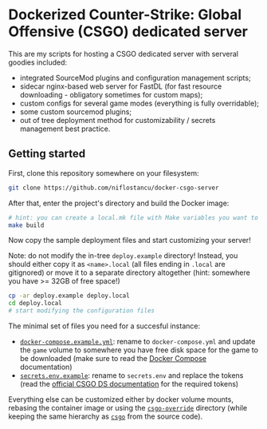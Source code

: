 # Dockerized Counter-Strike: Global Offensive (CSGO) dedicated server

This are my scripts for hosting a CSGO dedicated server with serveral goodies
included:

- integrated SourceMod plugins and configuration management scripts;
- sidecar nginx-based web server for FastDL (for fast resource downloading -
  obligatory sometimes for custom maps);
- custom configs for several game modes (everything is fully overridable);
- some custom sourcemod plugins;
- out of tree deployment method for customizability / secrets management best
  practice.

## Getting started

First, clone this repository somewhere on your filesystem:
```sh
git clone https://github.com/niflostancu/docker-csgo-server
```

After that, enter the project's directory and build the Docker image:
```sh
# hint: you can create a local.mk file with Make variables you want to override!
make build
```

Now copy the sample deployment files and start customizing your server!

Note: do not modify the in-tree `deploy.example` directory! Instead, you should
either copy it as `<name>.local` (all files ending in `.local` are gitignored)
or move it to a separate directory altogether (hint: somewhere you have >= 32GB
of free space!)

```sh
cp -ar deploy.example deploy.local
cd deploy.local
# start modifying the configuration files
```

The minimal set of files you need for a succesful instance:
- [`docker-compose.example.yml`](./deploy.example/docker-compose.example.yml):
  rename to `docker-compose.yml` and update the
  `game` volume to somewhere you have free disk space for the game to be
  downloaded (make sure to read the [Docker
  Compose](https://docs.docker.com/compose/compose-file/#volumes) documentation)
- [`secrets.env.example`](./deploy.example/secrets.env.example): rename to
  `secrets.env` and replace the tokens (read the [official CSGO DS
  documentation](https://developer.valvesoftware.com/wiki/Counter-Strike:_Global_Offensive_Dedicated_Servers)
  for the required tokens)

Everything else can be customized either by docker volume mounts, rebasing the
container image or using the [`csgo-override`](./deploy.example/csgo-override/)
directory (while keeping the same hierarchy as [`csgo`](./csgo/) from the
source code).


